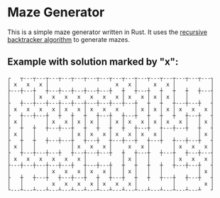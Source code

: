 # Maze Generator

This is a simple maze generator written in Rust. It uses the
[recursive backtracker algorithm](https://en.wikipedia.org/wiki/Maze_generation_algorithm#Recursive_backtracker)
to generate mazes.

## Example with solution marked by "x":

```text
┌   ┬---┬---┬---┬---┬---┬---┬---┬---┬---┬---┬---┬---┬---┬---┬---┐
│ x   x   x │                     x   x │     x   x │           │
├---┼---┼   ┼---┼---┼---┼---┼---┼   ┼   ┼---┼   ┼   ┼   ┼   ┼---┤
│       │ x   x   x   x   x   x   x │ x   x │ x │ x │   │       │
├   ┼---┼---┼---┼---┼---┼---┼---┼---┼---┼   ┼   ┼   ┼---┼---┼   ┤
│ x   x   x   x │ x   x │ x   x   x     │ x │ x │ x │ x   x   x │
├   ┼---┼---┼   ┼   ┼   ┼   ┼---┼   ┼---┼   ┼   ┼   ┼   ┼---┼   ┤
│ x │       │ x   x │ x │ x │   │ x │ x   x │ x │ x   x │   │ x │
├   ┼   ┼   ┼---┼---┼   ┼   ┼   ┼   ┼   ┼---┼   ┼---┼---┼   ┼   ┤
│ x │   │           │ x │ x   x │ x   x │ x   x │           │ x │
├   ┼   ┼   ┼---┼---┼   ┼---┼   ┼---┼---┼   ┼---┼   ┼---┼---┼   ┤
│ x │   │           │ x   x   x │     x   x │       │ x   x   x │
├   ┼---┼---┼---┼   ┼---┼---┼---┼   ┼   ┼---┼   ┼---┼   ┼---┼---┤
│ x   x   x   x   x   x │           │ x │   │       │ x   x   x │
├---┼---┼---┼---┼---┼   ┼---┼---┼   ┼   ┼   ┼   ┼   ┼---┼---┼   ┤
│           │ x   x   x │ x   x │   │ x │   │   │           │ x │
├   ┼   ┼---┼   ┼---┼---┼   ┼   ┼---┼   ┼   ┼   ┼---┼   ┼---┼   ┤
│   │         x   x   x   x │ x   x   x │           │         x │
└---┴---┴---┴---┴---┴---┴---┴---┴---┴---┴---┴---┴---┴---┴---┴   ┘
```
